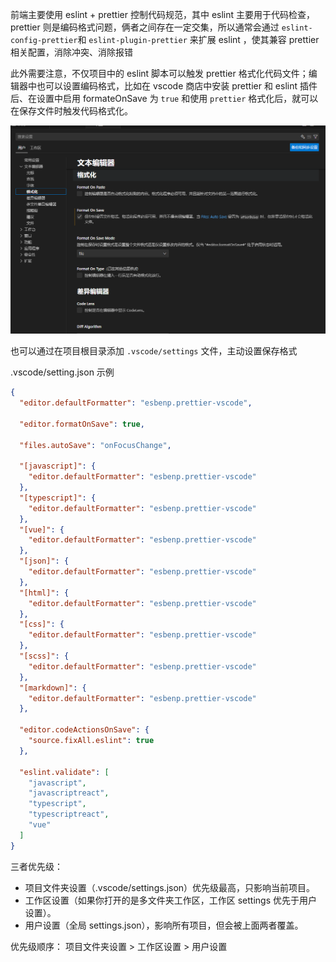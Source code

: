 前端主要使用 eslint + prettier 控制代码规范，其中 eslint 主要用于代码检查，prettier 则是编码格式问题，俩者之间存在一定交集，所以通常会通过 `eslint-config-prettier`和 `eslint-plugin-prettier` 来扩展 eslint ，使其兼容 prettier 相关配置，消除冲突、消除报错

此外需要注意，不仅项目中的 eslint 脚本可以触发 prettier 格式化代码文件；编辑器中也可以设置编码格式，比如在 vscode 商店中安装 prettier 和 eslint 插件后、在设置中启用 formateOnSave 为 `true` 和使用 `prettier` 格式化后，就可以在保存文件时触发代码格式化。

![alt text](./images/image.png)

也可以通过在项目根目录添加 `.vscode/settings` 文件，主动设置保存格式

.vscode/setting.json 示例

```json
{
  "editor.defaultFormatter": "esbenp.prettier-vscode",

  "editor.formatOnSave": true,

  "files.autoSave": "onFocusChange",

  "[javascript]": {
    "editor.defaultFormatter": "esbenp.prettier-vscode"
  },
  "[typescript]": {
    "editor.defaultFormatter": "esbenp.prettier-vscode"
  },
  "[vue]": {
    "editor.defaultFormatter": "esbenp.prettier-vscode"
  },
  "[json]": {
    "editor.defaultFormatter": "esbenp.prettier-vscode"
  },
  "[html]": {
    "editor.defaultFormatter": "esbenp.prettier-vscode"
  },
  "[css]": {
    "editor.defaultFormatter": "esbenp.prettier-vscode"
  },
  "[scss]": {
    "editor.defaultFormatter": "esbenp.prettier-vscode"
  },
  "[markdown]": {
    "editor.defaultFormatter": "esbenp.prettier-vscode"
  },

  "editor.codeActionsOnSave": {
    "source.fixAll.eslint": true
  },

  "eslint.validate": [
    "javascript",
    "javascriptreact",
    "typescript",
    "typescriptreact",
    "vue"
  ]
}
```

三者优先级：

- 项目文件夹设置（.vscode/settings.json）优先级最高，只影响当前项目。
- 工作区设置（如果你打开的是多文件夹工作区，工作区 settings 优先于用户设置）。
- 用户设置（全局 settings.json），影响所有项目，但会被上面两者覆盖。

优先级顺序： 项目文件夹设置 > 工作区设置 > 用户设置
